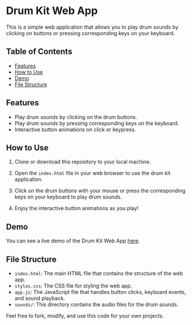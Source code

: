 # Drum Kit Web App

This is a simple web application that allows you to play drum sounds by clicking on buttons or pressing corresponding keys on your keyboard.

## Table of Contents

- [Features](#features)
- [How to Use](#how-to-use)
- [Demo](#demo)
- [File Structure](#file-structure)

## Features

- Play drum sounds by clicking on the drum buttons.
- Play drum sounds by pressing corresponding keys on the keyboard.
- Interactive button animations on click or keypress.

## How to Use

1. Clone or download this repository to your local machine.

2. Open the `index.html` file in your web browser to use the drum kit application.

3. Click on the drum buttons with your mouse or press the corresponding keys on your keyboard to play drum sounds.

4. Enjoy the interactive button animations as you play!

## Demo

You can see a live demo of the Drum Kit Web App [here](https://drumki.netlify.app/).

## File Structure

- `index.html`: The main HTML file that contains the structure of the web app.
- `styles.css`: The CSS file for styling the web app.
- `app.js`: The JavaScript file that handles button clicks, keyboard events, and sound playback.
- `sounds/`: This directory contains the audio files for the drum sounds.

Feel free to fork, modify, and use this code for your own projects.


